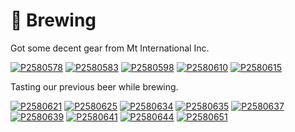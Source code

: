 # 🌾 Brewing

Got some decent gear from Mt International Inc.

[![P2580578](/photos/hd/P2580578.jpg)](/photos/P2580578.md)
[![P2580583](/photos/hd/P2580583.jpg)](/photos/P2580583.md)
[![P2580598](/photos/hd/P2580598.jpg)](/photos/P2580598.md)
[![P2580610](/photos/hd/P2580610.jpg)](/photos/P2580610.md)
[![P2580615](/photos/hd/P2580615.jpg)](/photos/P2580615.md)

Tasting our previous beer while brewing.

[![P2580621](/photos/hd/P2580621.jpg)](/photos/P2580621.md)
[![P2580625](/photos/hd/P2580625.jpg)](/photos/P2580625.md)
[![P2580634](/photos/hd/P2580634.jpg)](/photos/P2580634.md)
[![P2580635](/photos/hd/P2580635.jpg)](/photos/P2580635.md)
[![P2580637](/photos/hd/P2580637.jpg)](/photos/P2580637.md)
[![P2580639](/photos/hd/P2580639.jpg)](/photos/P2580639.md)
[![P2580641](/photos/hd/P2580641.jpg)](/photos/P2580641.md)
[![P2580644](/photos/hd/P2580644.jpg)](/photos/P2580644.md)
[![P2580651](/photos/hd/P2580651.jpg)](/photos/P2580651.md)
